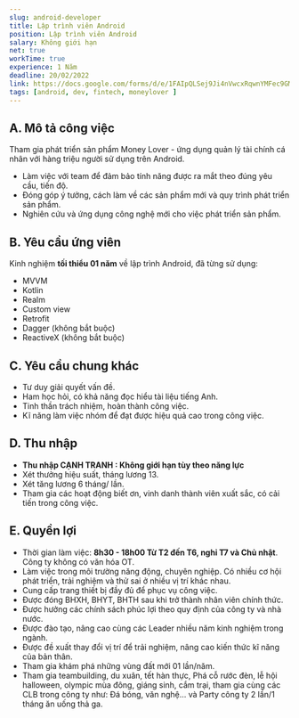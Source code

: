 ```yaml
---
slug: android-developer
title: Lập trình viên Android
position: Lập trình viên Android
salary: Không giới hạn
net: true
workTime: true
experience: 1 Năm
deadline: 20/02/2022
link: https://docs.google.com/forms/d/e/1FAIpQLSej9Ji4nVwcxRqwnYMFec9GMv3uYOpMD2vaskgfbVI4z3UjAA/viewform?usp=pp_url&entry.118037241=L%E1%BA%ADp+tr%C3%ACnh+vi%C3%AAn+Android
tags: [android, dev, fintech, moneylover ]
---
```


## A. Mô tả công việc

Tham gia phát triển sản phẩm Money Lover - ứng dụng quản lý tài chính cá nhân với hàng triệu người sử dụng trên Android. 
- Làm việc với team để đảm bảo tính năng được ra mắt theo đúng yêu cầu, tiến độ.
- Đóng góp ý tưởng, cách làm về các sản phẩm mới và quy trình phát triển sản phẩm. 
- Nghiên cứu và ứng dụng công nghệ mới cho việc phát triển sản phẩm.

## B. Yêu cầu ứng viên
Kinh nghiệm **tối thiểu 01 năm** về lập trình Android, đã từng sử dụng:  
- MVVM
- Kotlin
- Realm
- Custom view
- Retrofit
- Dagger (không bắt buộc)
- ReactiveX (không bắt buộc)
 
## C. Yêu cầu chung khác
- Tư duy giải quyết vấn đề.
- Ham học hỏi, có khả năng đọc hiểu tài liệu tiếng Anh.
- Tinh thần trách nhiệm, hoàn thành công việc.
- Kĩ năng làm việc nhóm để đạt được hiệu quả cao trong công việc.

## D. Thu nhập

- **Thu nhập CẠNH TRANH : Không giới hạn tùy theo năng lực**
- Xét thưởng hiệu suất, tháng lương 13.
- Xét tăng lương 6 tháng/ lần.
- Tham gia các hoạt động biết ơn, vinh danh thành viên xuất sắc, có cải tiến trong công việc.

## E. Quyền lợi

- Thời gian làm việc: **8h30 - 18h00 Từ T2 đến T6, nghỉ T7 và Chủ nhật**. Công ty không có văn hóa OT.
- Làm việc trong môi trường năng động, chuyên nghiệp. Có nhiều cơ hội phát triển, trải nghiệm và thử sai ở nhiều vị trí khác nhau.
- Cung cấp trang thiết bị đầy đủ để phục vụ công việc.
- Được đóng BHXH, BHYT, BHTH sau khi trở thành nhân viên chính thức.
- Được hưởng các chính sách phúc lợi theo quy định của công ty và nhà nước.
- Được đào tạo, nâng cao cùng các Leader nhiều năm kinh nghiệm trong ngành.
- Được đề xuất thay đổi vị trí để trải nghiệm, nâng cao kiến thức kĩ năng của bản thân.
- Tham gia khám phá những vùng đất mới 01 lần/năm.
- Tham gia teambuilding, du xuân, tết hàn thực, Phá cỗ rước đèn, lễ hội halloween, olympic mùa đông, giáng sinh, cắm trại, tham gia cùng các CLB trong công ty như: Đá bóng, văn nghệ… và Party công ty 2 lần/1 tháng ăn uống thả ga.


